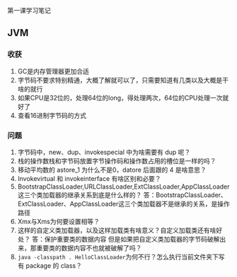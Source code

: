 第一课学习笔记

## JVM
### 收获
1. GC是内存管理器更加合适
2. 字节码不要求特别精通，大概了解就可以了，只需要知道有几类以及大概是干啥的就行
3. 如果CPU是32位的，处理64位的long，得处理两次，64位的CPU处理一次就好了
4. 查看16进制字节码的方式

### 问题
1. 字节码中，new、dup、invokespecial 中为啥需要有 dup 呢？
2. 栈的操作数栈和字节码放置字节操作码和操作数占用的槽位是一样的吗？
3. 移动平均数的 astore_1 为什么不是0，datore 后面跟的 4 是啥意思？
4. Invokevirtual 和 invokeinterface 有啥区别和必要？
5. BootstrapClassLoader,URLClassLoader,ExtClassLoader,AppClassLoader 这三个类加载器的继承关系到底是什么样的？
答：BootstrapClassLoader、ExtClassLoader、AppClassLoader这三个类加载器不是继承的关系，是操作路径
6. Xmx与Xms为何要设置相等？
7. 这样的自定义类加载器，以及这样加载类有啥意义？自定义加载类还有啥好处？
答：保护重要类的数据内容
    但是如果把自定义类加载器的字节码破解出来，那重要类的数据内容不也就被破解了吗？
8. `java -classpath . HelloClassLoader`为何不行？怎么执行当前文件夹下写有 package 的 class？